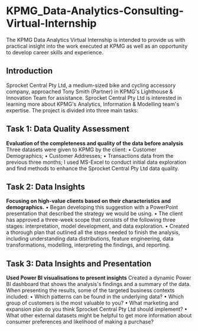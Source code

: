 # KPMG_Data-Analytics-Consulting-Virtual-Internship
The KPMG Data Analytics Virtual Internship is intended to provide us with practical insight into the work executed at KPMG as well as an opportunity to develop career skills and experience.

## Introduction
Sprocket Central Pty Ltd, a medium-sized bike and cycling accessory company, approached Tony Smith (Partner) in KPMG's Lighthouse & Innovation Team for assistance. Sprocket Central Pty Ltd is interested in learning more about KPMG's Analytics, Information & Modelling team's expertise. The project is divided into three main tasks:

## Task 1: Data Quality Assessment
**Evaluation of the completeness and quality of the data before analysis**
Three datasets were given to KPMG by the client:
• Customer Demographics; 
• Customer Addresses; 
• Transactions data from the previous three months;
I used MS-Excel to conduct initial data exploration and find methods to enhance the Sprocket Central Pty Ltd data quality.

## Task 2: Data Insights
**Focusing on high-value clients based on their characteristics and demographics.**
•	Began developing this suggestion with a PowerPoint presentation that described the strategy we would be using.
•	The client has approved a three-week scope that consists of the following three stages: interpretation, model development, and data exploration.
•	Created a thorough plan that outlined all the steps needed to finish the analysis, including understanding data distributions, feature engineering, data transformations, modelling, interpreting the findings, and reporting.

## Task 3: Data Insights and Presentation
**Used Power BI visualisations to present insights**
Created a dynamic Power BI dashboard that shows the analysis's findings and a summary of the data. When presenting the results, some of the targeted business contexts included:
• Which patterns can be found in the underlying data?
• Which group of customers is the most valuable to you?
• What marketing and expansion plan do you think Sprocket Central Pty Ltd should implement?
• What other external datasets might be helpful to get more information about consumer preferences and likelihood of making a purchase?
